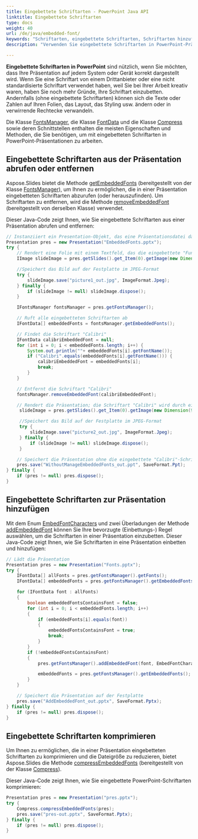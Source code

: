 ```yaml
---
title: Eingebettete Schriftarten - PowerPoint Java API
linktitle: Eingebettete Schriftarten
type: docs
weight: 40
url: /de/java/embedded-font/
keywords: "Schriftarten, eingebettete Schriftarten, Schriftarten hinzufügen, PowerPoint-Präsentation, Java, Aspose.Slides für Java"
description: "Verwenden Sie eingebettete Schriftarten in PowerPoint-Präsentationen in Java"

---
```


**Eingebettete Schriftarten in PowerPoint** sind nützlich, wenn Sie möchten, dass Ihre Präsentation auf jedem System oder Gerät korrekt dargestellt wird. Wenn Sie eine Schriftart von einem Drittanbieter oder eine nicht standardisierte Schriftart verwendet haben, weil Sie bei Ihrer Arbeit kreativ waren, haben Sie noch mehr Gründe, Ihre Schriftart einzubetten. Andernfalls (ohne eingebettete Schriftarten) können sich die Texte oder Zahlen auf Ihren Folien, das Layout, das Styling usw. ändern oder in verwirrende Rechtecke verwandeln.

Die Klasse [FontsManager](https://reference.aspose.com/slides/java/com.aspose.slides/FontsManager), die Klasse [FontData](https://reference.aspose.com/slides/java/com.aspose.slides/fontdata/) und die Klasse [Compress](https://reference.aspose.com/slides/java/com.aspose.slides/compress/) sowie deren Schnittstellen enthalten die meisten Eigenschaften und Methoden, die Sie benötigen, um mit eingebetteten Schriftarten in PowerPoint-Präsentationen zu arbeiten.

## **Eingebettete Schriftarten aus der Präsentation abrufen oder entfernen**

Aspose.Slides bietet die Methode [getEmbeddedFonts](https://reference.aspose.com/slides/java/com.aspose.slides/fontsmanager/#getEmbeddedFonts--) (bereitgestellt von der Klasse [FontsManager](https://reference.aspose.com/slides/java/com.aspose.slides/FontsManager)), um Ihnen zu ermöglichen, die in einer Präsentation eingebetteten Schriftarten abzurufen (oder herauszufinden). Um Schriftarten zu entfernen, wird die Methode [removeEmbeddedFont](https://reference.aspose.com/slides/java/com.aspose.slides/fontsmanager/#removeEmbeddedFont-com.aspose.slides.IFontData-) (bereitgestellt von derselben Klasse) verwendet.

Dieser Java-Code zeigt Ihnen, wie Sie eingebettete Schriftarten aus einer Präsentation abrufen und entfernen:

```java
// Instanziiert ein Presentation-Objekt, das eine Präsentationsdatei darstellt
Presentation pres = new Presentation("EmbeddedFonts.pptx");
try {
    // Rendert eine Folie mit einem Textfeld, das die eingebettete "FunSized" verwendet
    IImage slideImage = pres.getSlides().get_Item(0).getImage(new Dimension(960, 720));

    //Speichert das Bild auf der Festplatte im JPEG-Format
    try {
        slideImage.save("picture1_out.jpg", ImageFormat.Jpeg);
    } finally {
        if (slideImage != null) slideImage.dispose();
    }

    IFontsManager fontsManager = pres.getFontsManager();

    // Ruft alle eingebetteten Schriftarten ab
    IFontData[] embeddedFonts = fontsManager.getEmbeddedFonts();

    // Findet die Schriftart "Calibri"
    IFontData calibriEmbeddedFont = null;
    for (int i = 0; i < embeddedFonts.length; i++) {
        System.out.println(""+ embeddedFonts[i].getFontName());
        if ("Calibri".equals(embeddedFonts[i].getFontName())) {
            calibriEmbeddedFont = embeddedFonts[i];
            break;
        }
    }

    // Entfernt die Schriftart "Calibri"
    fontsManager.removeEmbeddedFont(calibriEmbeddedFont);

    // Rendert die Präsentation; die Schriftart "Calibri" wird durch eine vorhandene ersetzt
     slideImage = pres.getSlides().get_Item(0).getImage(new Dimension(960, 720));

     //Speichert das Bild auf der Festplatte im JPEG-Format
     try {
         slideImage.save("picture2_out.jpg", ImageFormat.Jpeg);
     } finally {
         if (slideImage != null) slideImage.dispose();
     }

    // Speichert die Präsentation ohne die eingebettete "Calibri"-Schriftart auf der Festplatte
    pres.save("WithoutManageEmbeddedFonts_out.ppt", SaveFormat.Ppt);
} finally {
    if (pres != null) pres.dispose();
}
```

## **Eingebettete Schriftarten zur Präsentation hinzufügen**

Mit dem Enum [EmbedFontCharacters](https://reference.aspose.com/slides/java/com.aspose.slides/embedfontcharacters/) und zwei Überladungen der Methode [addEmbeddedFont](https://reference.aspose.com/slides/java/com.aspose.slides/fontsmanager/#addEmbeddedFont-com.aspose.slides.IFontData-int-) können Sie Ihre bevorzugte (Einbettungs-) Regel auswählen, um die Schriftarten in einer Präsentation einzubetten. Dieser Java-Code zeigt Ihnen, wie Sie Schriftarten in eine Präsentation einbetten und hinzufügen:

```java
// Lädt die Präsentation
Presentation pres = new Presentation("Fonts.pptx");
try {
    IFontData[] allFonts = pres.getFontsManager().getFonts();
    IFontData[] embeddedFonts = pres.getFontsManager().getEmbeddedFonts();

    for (IFontData font : allFonts)
    {
        boolean embeddedFontsContainsFont = false;
        for (int i = 0; i < embeddedFonts.length; i++)
        {
            if (embeddedFonts[i].equals(font))
            {
                embeddedFontsContainsFont = true;
                break;
            }
        }
        if (!embeddedFontsContainsFont)
        {
            pres.getFontsManager().addEmbeddedFont(font, EmbedFontCharacters.All);

            embeddedFonts = pres.getFontsManager().getEmbeddedFonts();
        }
    }

    // Speichert die Präsentation auf der Festplatte
    pres.save("AddEmbeddedFont_out.pptx", SaveFormat.Pptx);
} finally {
    if (pres != null) pres.dispose();
}
```

## **Eingebettete Schriftarten komprimieren**

Um Ihnen zu ermöglichen, die in einer Präsentation eingebetteten Schriftarten zu komprimieren und die Dateigröße zu reduzieren, bietet Aspose.Slides die Methode [compressEmbeddedFonts](https://reference.aspose.com/slides/java/com.aspose.slides/compress/#compressEmbeddedFonts-com.aspose.slides.Presentation-) (bereitgestellt von der Klasse [Compress](https://reference.aspose.com/slides/java/com.aspose.slides/compress/)).

Dieser Java-Code zeigt Ihnen, wie Sie eingebettete PowerPoint-Schriftarten komprimieren:

```java
Presentation pres = new Presentation("pres.pptx");
try {
    Compress.compressEmbeddedFonts(pres);
    pres.save("pres-out.pptx", SaveFormat.Pptx);
} finally {
    if (pres != null) pres.dispose();
}
```